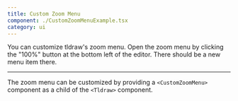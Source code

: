 ```yaml
---
title: Custom Zoom Menu
component: ./CustomZoomMenuExample.tsx
category: ui
---
```


You can customize tldraw's zoom menu. Open the zoom menu by clicking the "100%" button at the bottom left of the editor. There should be a new menu item there.

---

The zoom menu can be customized by providing a `<CustomZoomMenu>` component as a child of the `<Tldraw>` component.

